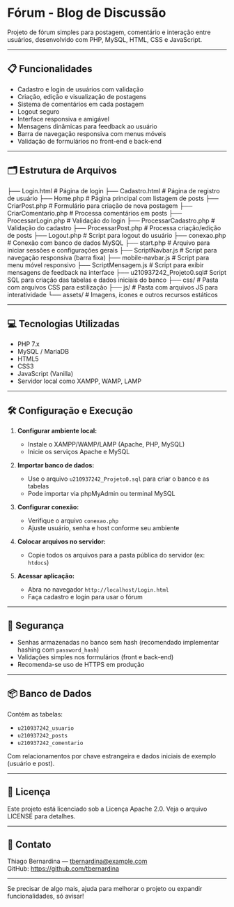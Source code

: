 # Fórum - Blog de Discussão

Projeto de fórum simples para postagem, comentário e interação entre usuários, desenvolvido com PHP, MySQL, HTML, CSS e JavaScript.

---

## 📋 Funcionalidades

- Cadastro e login de usuários com validação
- Criação, edição e visualização de postagens
- Sistema de comentários em cada postagem
- Logout seguro
- Interface responsiva e amigável
- Mensagens dinâmicas para feedback ao usuário
- Barra de navegação responsiva com menus móveis
- Validação de formulários no front-end e back-end

---

## 🗂️ Estrutura de Arquivos

├── Login.html             # Página de login
├── Cadastro.html          # Página de registro de usuário
├── Home.php               # Página principal com listagem de posts
├── CriarPost.php          # Formulário para criação de nova postagem
├── CriarComentario.php    # Processa comentários em posts
├── ProcessarLogin.php     # Validação do login
├── ProcessarCadastro.php  # Validação do cadastro
├── ProcessarPost.php      # Processa criação/edição de posts
├── Logout.php             # Script para logout do usuário
├── conexao.php            # Conexão com banco de dados MySQL
├── start.php              # Arquivo para iniciar sessões e configurações gerais
├── ScriptNavbar.js        # Script para navegação responsiva (barra fixa)
├── mobile-navbar.js       # Script para menu móvel responsivo
├── ScriptMensagem.js      # Script para exibir mensagens de feedback na interface
├── u210937242_Projeto0.sql# Script SQL para criação das tabelas e dados iniciais do banco
├── css/                   # Pasta com arquivos CSS para estilização
├── js/                    # Pasta com arquivos JS para interatividade
└── assets/                # Imagens, ícones e outros recursos estáticos


---

## 💻 Tecnologias Utilizadas

- PHP 7.x
- MySQL / MariaDB
- HTML5
- CSS3
- JavaScript (Vanilla)
- Servidor local como XAMPP, WAMP, LAMP

---

## 🛠️ Configuração e Execução

1. **Configurar ambiente local:**

   - Instale o XAMPP/WAMP/LAMP (Apache, PHP, MySQL)
   - Inicie os serviços Apache e MySQL

2. **Importar banco de dados:**

   - Use o arquivo `u210937242_Projeto0.sql` para criar o banco e as tabelas
   - Pode importar via phpMyAdmin ou terminal MySQL

3. **Configurar conexão:**

   - Verifique o arquivo `conexao.php`
   - Ajuste usuário, senha e host conforme seu ambiente

4. **Colocar arquivos no servidor:**

   - Copie todos os arquivos para a pasta pública do servidor (ex: `htdocs`)

5. **Acessar aplicação:**

   - Abra no navegador `http://localhost/Login.html`
   - Faça cadastro e login para usar o fórum

---

## 🔐 Segurança

- Senhas armazenadas no banco sem hash (recomendado implementar hashing com `password_hash`)
- Validações simples nos formulários (front e back-end)
- Recomenda-se uso de HTTPS em produção

---

## 📦 Banco de Dados

Contém as tabelas:

- `u210937242_usuario`  
- `u210937242_posts`  
- `u210937242_comentario`  

Com relacionamentos por chave estrangeira e dados iniciais de exemplo (usuário e post).

---

## 📄 Licença

Este projeto está licenciado sob a Licença Apache 2.0. Veja o arquivo LICENSE para detalhes.

---

## 📝 Contato

Thiago Bernardina — tbernardina@example.com  
GitHub: https://github.com/tbernardina

---

Se precisar de algo mais, ajuda para melhorar o projeto ou expandir funcionalidades, só avisar!
